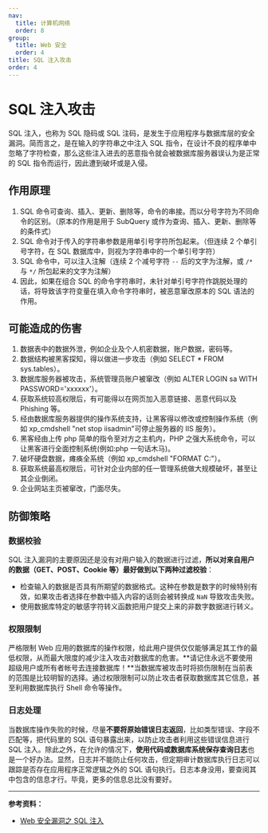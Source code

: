 ```yaml
---
nav:
  title: 计算机网络
  order: 8
group:
  title: Web 安全
  order: 4
title: SQL 注入攻击
order: 4
---
```


# SQL 注入攻击

SQL 注入，也称为 SQL 隐码或 SQL 注码，是发生于应用程序与数据库层的安全漏洞。简而言之，是在输入的字符串之中注入 SQL 指令，在设计不良的程序单中忽略了字符检查，那么这些注入进去的恶意指令就会被数据库服务器误认为是正常的 SQL 指令而运行，因此遭到破坏或是入侵。

## 作用原理

1. SQL 命令可查询、插入、更新、删除等，命令的串接。而以分号字符为不同命令的区别。（原本的作用是用于 SubQuery 或作为查询、插入、更新、删除等的条件式）
2. SQL 命令对于传入的字符串参数是用单引号字符所包起来。（但连续 2 个单引号字符，在 SQL 数据库中，则视为字符串中的一个单引号字符）
3. SQL 命令中，可以注入注解（连续 2 个减号字符 `--` 后的文字为注解，或 `/*` 与 `*/` 所包起来的文字为注解）
4. 因此，如果在组合 SQL 的命令字符串时，未针对单引号字符作跳脱处理的话，将导致该字符变量在填入命令字符串时，被恶意窜改原本的 SQL 语法的作用。

## 可能造成的伤害

1. 数据表中的数据外泄，例如企业及个人机密数据，账户数据，密码等。
2. 数据结构被黑客探知，得以做进一步攻击（例如 SELECT * FROM sys.tables）。
3. 数据库服务器被攻击，系统管理员账户被窜改（例如 ALTER LOGIN sa WITH PASSWORD='xxxxxx'）。
4. 获取系统较高权限后，有可能得以在网页加入恶意链接、恶意代码以及 Phishing 等。
5. 经由数据库服务器提供的操作系统支持，让黑客得以修改或控制操作系统（例如 xp_cmdshell "net stop iisadmin"可停止服务器的 IIS 服务）。
6. 黑客经由上传 php 简单的指令至对方之主机内，PHP 之强大系统命令，可以让黑客进行全面控制系统(例如:php 一句话木马)。
7. 破坏硬盘数据，瘫痪全系统（例如 xp_cmdshell "FORMAT C:"）。
8. 获取系统最高权限后，可针对企业内部的任一管理系统做大规模破坏，甚至让其企业倒闭。
9. 企业网站主页被窜改，门面尽失。

## 防御策略

### 数据校验

SQL 注入漏洞的主要原因还是没有对用户输入的数据进行过滤，**所以对来自用户的数据（GET、POST、Cookie 等）最好做到以下两种过滤校验**：

* 检查输入的数据是否具有所期望的数据格式。这种在参数是数字的时候特别有效，如果攻击者选择在参数中插入内容的话则会被转换成 `NaN` 导致攻击失败。
* 使用数据库特定的敏感字符转义函数把用户提交上来的非数字数据进行转义。

### 权限限制

严格限制 Web 应用的数据库的操作权限，给此用户提供仅仅能够满足其工作的最低权限，从而最大限度的减少注入攻击对数据库的危害。**请记住永远不要使用超级用户或所有者帐号去连接数据库！**当数据库被攻击时将损伤限制在当前表的范围是比较明智的选择。通过权限限制可以防止攻击者获取数据库其它信息，甚至利用数据库执行 Shell 命令等操作。

### 日志处理

当数据库操作失败的时候，尽量**不要将原始错误日志返回**，比如类型错误、字段不匹配等，把代码里的 SQL 语句暴露出来，以防止攻击者利用这些错误信息进行 SQL 注入。除此之外，在允许的情况下，**使用代码或数据库系统保存查询日志**也是一个好办法。显然，日志并不能防止任何攻击，但定期审计数据库执行日志可以跟踪是否存在应用程序正常逻辑之外的 SQL 语句执行。日志本身没用，要查阅其中包含的信息才行。毕竟，更多的信息总比没有要好。

---

**参考资料：**

* [Web 安全漏洞之 SQL 注入](https://juejin.im/post/5bd5b820e51d456f72531fa8)